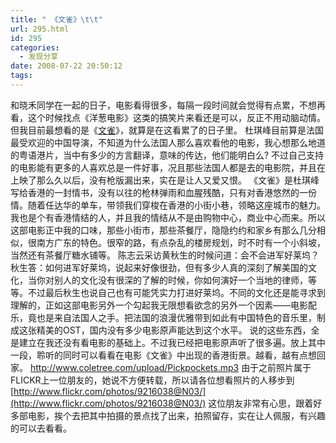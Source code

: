 ```yaml
---
title: " 《文雀》\t\t"
url: 295.html
id: 295
categories:
  - 发现分享
date: 2008-07-22 20:50:12
tags:
---
```


和晓禾同学在一起的日子，电影看得很多，每隔一段时间就会觉得有点累，不想再看，这个时候找点《洋葱电影》这类的搞笑片来看还是可以，反正不用动脑动情。但我目前最想看的是《[文雀](http://www.douban.com/subject/2976123/?i=0)》，就算是在这看累了的日子里。 杜琪峰目前算是法国最受欢迎的中国导演，不知道为什么法国人那么喜欢看他的电影，我心想那么地道的粤语港片，当中有多少的方言翻译，意味的传达，他们能明白么? 不过自己支持的电影能有更多的人喜欢总是一件好事，况且那些法国人都是去的电影院，并且在上映了那么久以后，没有枪版漏出来，实在是让人又爱又恨。 《文雀》是杜琪峰写给香港的一封情书，没有以往的枪林弹雨和血腥残酷，只有对香港悠然的一份情。随着任达华的单车，带领我们穿梭在香港的小街小巷，领略这座城市的魅力。我也是个有香港情结的人，并且我的情结从不是由购物中心，商业中心而来。所以这部电影正中我的口味，那些小街市，那些茶餐厅，隐隐约约和家乡有那么几分相似，很南方广东的特色。很窄的路，有点杂乱的楼房规划，时不时有一个小斜坡，当然还有茶餐厅糖水铺等。 陈志云采访黄秋生的时候问道：会不会进军好莱坞？秋生答：如何进军好莱坞，说起来好像很劲，但有多少人真的深刻了解美国的文化，当你对别人的文化没有很深的了解的时候，你如何演好一个当地的律师，等等。不过最后秋生也说自己也有可能凭实力打进好莱坞。不同的文化还是能寻求到理解的，正如这部电影另外一个勾起我无限想看欲念的另外一个因素——电影配乐，竟也是来自法国人之手。把法国的浪漫优雅带到如此有中国特色的音乐里，制成这张精美的OST，国内没有多少电影原声能达到这个水平。 说的这些东西，全是建立在我还没有看电影的基础上。不过我已经把电影原声听了很多遍。放上其中一段，聆听的同时可以看看在电影《文雀》中出现的香港街景。越看，越有点想回家。 http://www.coletree.com/upload/Pickpockets.mp3 由于之前照片属于FLICKR上一位朋友的，她说不方便转载，所以请各位想看照片的人移步到[http://www.flickr.com/photos/9216038@N03/](http://www.flickr.com/photos/9216038@N03/) 这位朋友非常有心思，跟着好多部电影，挨个去把其中拍摄的景点找了出来，拍照留存，实在让人佩服，有兴趣的可以去看看。